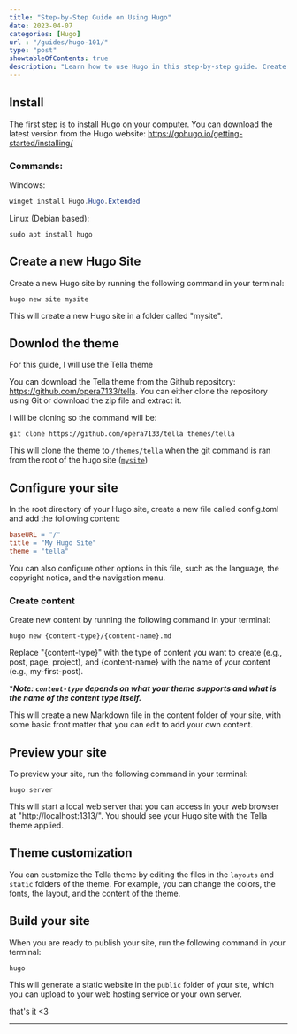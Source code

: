```yaml
---
title: "Step-by-Step Guide on Using Hugo"
date: 2023-04-07
categories: [Hugo]
url : "/guides/hugo-101/"
type: "post"
showtableOfContents: true
description: "Learn how to use Hugo in this step-by-step guide. Create a beautiful website easily with Hugo and any Hugo theme."
---
```


## Install
The first step is to install Hugo on your computer. You can download the latest version from the Hugo website: https://gohugo.io/getting-started/installing/

### Commands: 
Windows: 
```powershell
winget install Hugo.Hugo.Extended
```

Linux (Debian based): 
```
sudo apt install hugo
```

## Create a new Hugo Site
Create a new Hugo site by running the following command in your terminal:

```
hugo new site mysite
```

This will create a new Hugo site in a folder called "mysite".

## Downlod the theme
For this guide, I will use the Tella theme 

You can download the Tella theme from the Github repository: https://github.com/opera7133/tella. You can either clone the repository using Git or download the zip file and extract it.

I will be cloning so the command will be: 
```
git clone https://github.com/opera7133/tella themes/tella
```

This will clone the theme to ```/themes/tella``` when the git command is ran from the root of the hugo site ([```mysite```](/guides/hugo-101/#create-a-new-hugo-site))

## Configure your site
In the root directory of your Hugo site, create a new file called config.toml and add the following content:

```makefile
baseURL = "/"
title = "My Hugo Site"
theme = "tella"
```
You can also configure other options in this file, such as the language, the copyright notice, and the navigation menu.

### Create content
Create new content by running the following command in your terminal:
```
hugo new {content-type}/{content-name}.md
```

Replace "{content-type}" with the type of content you want to create (e.g., post, page, project), and {content-name} with the name of your content (e.g., my-first-post).

****Note: ```content-type``` depends on what your theme supports and what is the name of the content type itself.***

This will create a new Markdown file in the content folder of your site, with some basic front matter that you can edit to add your own content.

## Preview your site
To preview your site, run the following command in your terminal:
```
hugo server
```

This will start a local web server that you can access in your web browser at "http://localhost:1313/". You should see your Hugo site with the Tella theme applied.

## Theme customization 
You can customize the Tella theme by editing the files in the ```layouts``` and ```static``` folders of the theme. For example, you can change the colors, the fonts, the layout, and the content of the theme.

## Build your site
When you are ready to publish your site, run the following command in your terminal:
```
hugo
```
This will generate a static website in the ```public``` folder of your site, which you can upload to your web hosting service or your own server.

that's it <3

----

  